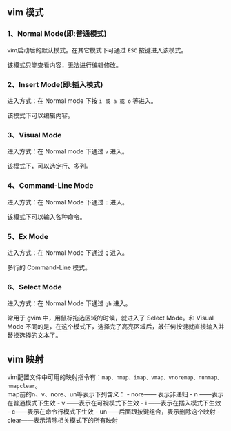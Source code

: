 ## vim 模式  
### 1、Normal Mode(即:普通模式)  
vim启动后的默认模式。在其它模式下可通过 `ESC` 按键进入该模式。  

该模式只能查看内容，无法进行编辑修改。  

### 2、Insert Mode(即:插入模式)  
进入方式：在 Normal mode 下按 `i 或 a 或 o` 等进入。  
  
该模式下可以编辑内容。  

### 3、Visual Mode  
进入方式：在 Normal mode 下通过 `v` 进入。  
  
该模式下，可以选定行、多列。    

### 4、Command-Line Mode  
进入方式：在 Normal Mode 下通过 `:` 进入。  
  
该模式下可以输入各种命令。  

### 5、Ex Mode  
进入方式：在 Normal Mode 下通过 `Q` 进入。  
  
多行的 Command-Line 模式。  

### 6、Select Mode  
进入方式：在 Normal Mode 下通过 `gh` 进入。  
  
常用于 gvim 中，用鼠标拖选区域的时候，就进入了 Select Mode。和 Visual Mode 不同的是，在这个模式下，选择完了高亮区域后，敲任何按键就直接输入并替换选择的文本了。  


## vim 映射  
vim配置文件中可用的映射指令有：`map、nmap、imap、vmap、vnoremap、nunmap、nmapclear`。  
map前的n、v、nore、un等表示下列含义：
	- nore—— 表示非递归
	- n ——表示在普通模式下生效
	- v ——表示在可视模式下生效
	- i ——表示在插入模式下生效
	- c——表示在命令行模式下生效
	- un——后面跟按键组合，表示删除这个映射 
	- clear——表示清除相关模式下的所有映射
































